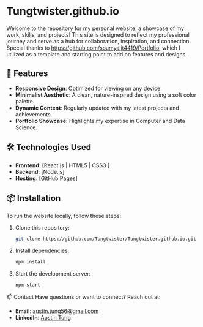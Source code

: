 
# Tungtwister.github.io

Welcome to the repository for my personal website, a showcase of my work, skills, and projects! This site is designed to reflect my professional journey and serve as a hub for collaboration, inspiration, and connection.
Special thanks to https://github.com/soumyajit4419/Portfolio, which I utilized as a template and starting point to add on features and designs.

## 🚀 Features
- **Responsive Design**: Optimized for viewing on any device.
- **Minimalist Aesthetic**: A clean, nature-inspired design using a soft color palette.
- **Dynamic Content**: Regularly updated with my latest projects and achievements.
- **Portfolio Showcase**: Highlights my expertise in Computer and Data Science.


## 🛠️ Technologies Used
- **Frontend**: [React.js | HTML5 | CSS3 ]
- **Backend**: [Node.js]
- **Hosting**: [GitHub Pages]

## 📦 Installation
To run the website locally, follow these steps:

1. Clone this repository:
   ```bash
   git clone https://github.com/Tungtwister/Tungtwister.github.io.git
2. Install dependencies:
   ```bash
   npm install
3. Start the development server:
   ```bash
   npm start
   
📫 Contact
Have questions or want to connect? Reach out at:

- **Email**: austin.tung56@gmail.com
- **LinkedIn**: [Austin Tung](https://www.linkedin.com/in/atung1/)
